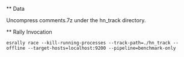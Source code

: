 ** Data

Uncompress comments.7z under the hn_track directory.

** Rally Invocation

`esrally race --kill-running-processes --track-path=./hn_track --offline --target-hosts=localhost:9200 --pipeline=benchmark-only`
